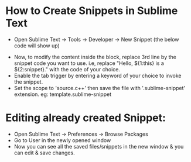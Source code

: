 # How to Create Snippets in Sublime Text

- Open Sublime Text -> Tools -> Developer -> New Snippet (the below code will show up)
  
<snippet>
    <content><![CDATA[
Hello, ${1:this} is a ${2:snippet}.
]]></content>
    <!-- Optional: Set a tabTrigger to define how to trigger the snippet -->
    <!-- <tabTrigger>hello</tabTrigger> -->
    <!-- Optional: Set a scope to limit where the snippet will trigger -->
    <!-- <scope>source.python</scope> -->
</snippet>

- Now, to modify the content inside the block, replace 3rd line by the snippet code you want to use. i.e, replace "Hello, ${1:this} is a ${2:snippet}." with the code of your choice.
- Enable the tab trigger by entering a keyword of your choice to invoke the snippet. 
- Set the scope to 'source.c++' then save the file with '.sublime-snippet' extension.
  eg: template.sublime-snippet

# Editing already created Snippet:
- Open Sublime Text -> Preferences -> Browse Packages 
- Go to User in the newly opened window
- Now you can see all the saved files/snippets in the new window & you can edit & save changes. 
